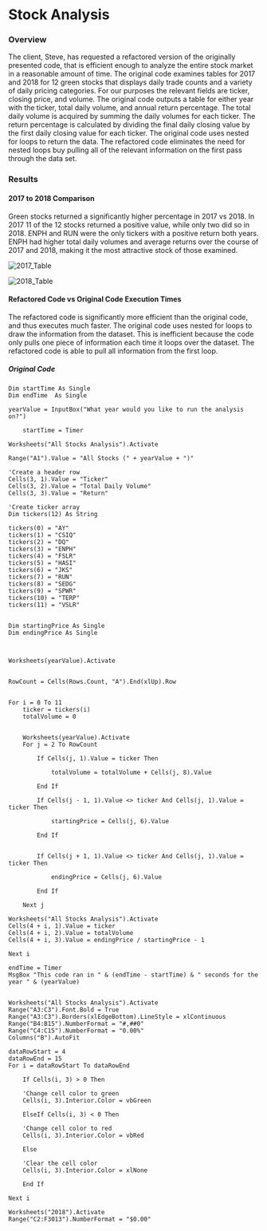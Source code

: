 # Stock Analysis

### Overview

The client, Steve, has requested a refactored version of the originally presented code, that is efficient enough to analyze the entire stock market in a reasonable amount of time.  The original code examines tables for 2017 and 2018 for 12 green stocks that displays daily trade counts and a variety of daily pricing categories. For our purposes the relevant fields are ticker, closing price, and volume. The original code outputs a table for either year with the ticker, total daily volume, and annual return percentage.  The total daily volume is acquired by summing the daily volumes for each ticker. The return percentage is calculated by dividing the final daily closing value by the first daily closing value for each ticker.  The original code uses nested for loops to return the data. The refactored code eliminates the need for nested loops buy pulling all of the relevant information on the first pass through the data set.

### Results

#### 2017 to 2018 Comparison
 
Green stocks returned a significantly higher percentage in 2017 vs 2018.  In 2017 11 of the 12 stocks returned a positive value, while only two did so in 2018.  ENPH and RUN were the only tickers with a positive return both years. ENPH had higher total daily volumes and average returns over the course of 2017 and 2018, making it the most attractive stock of those examined.

![2017_Table](https://user-images.githubusercontent.com/86164867/124499088-46df9480-dd72-11eb-81e4-fcbab7b5fc43.PNG)

![2018_Table](https://user-images.githubusercontent.com/86164867/124499243-8d34f380-dd72-11eb-9680-e40eed19104b.PNG)

#### Refactored Code vs Original Code Execution Times

The refactored code is significantly more efficient than the original code, and thus executes much faster. The original code uses nested for loops to draw the information from the dataset. This is inefficient because the code only pulls one piece of information each time it loops over the dataset. The refactored code is able to pull all information from the first loop.

##### Original Code

    Dim startTime As Single
    Dim endTime  As Single

    yearValue = InputBox("What year would you like to run the analysis on?")
    
        startTime = Timer

    Worksheets("All Stocks Analysis").Activate

    Range("A1").Value = "All Stocks (" + yearValue + ")"

    'Create a header row
    Cells(3, 1).Value = "Ticker"
    Cells(3, 2).Value = "Total Daily Volume"
    Cells(3, 3).Value = "Return"
    
    'Create ticker array
    Dim tickers(12) As String
    
    tickers(0) = "AY"
    tickers(1) = "CSIQ"
    tickers(2) = "DQ"
    tickers(3) = "ENPH"
    tickers(4) = "FSLR"
    tickers(5) = "HASI"
    tickers(6) = "JKS"
    tickers(7) = "RUN"
    tickers(8) = "SEDG"
    tickers(9) = "SPWR"
    tickers(10) = "TERP"
    tickers(11) = "VSLR"


    Dim startingPrice As Single
    Dim endingPrice As Single
    


    Worksheets(yearValue).Activate
    

    RowCount = Cells(Rows.Count, "A").End(xlUp).Row
   

    For i = 0 To 11
        ticker = tickers(i)
        totalVolume = 0
        
        
        Worksheets(yearValue).Activate
        For j = 2 To RowCount
            
            If Cells(j, 1).Value = ticker Then
            
                totalVolume = totalVolume + Cells(j, 8).Value
                
            End If
            
            If Cells(j - 1, 1).Value <> ticker And Cells(j, 1).Value = ticker Then
            
                startingPrice = Cells(j, 6).Value
                
            End If
         
            
            If Cells(j + 1, 1).Value <> ticker And Cells(j, 1).Value = ticker Then
            
                endingPrice = Cells(j, 6).Value
                
            End If
        
        Next j

    Worksheets("All Stocks Analysis").Activate
    Cells(4 + i, 1).Value = ticker
    Cells(4 + i, 2).Value = totalVolume
    Cells(4 + i, 3).Value = endingPrice / startingPrice - 1
    
    Next i

    endTime = Timer
    MsgBox "This code ran in " & (endTime - startTime) & " seconds for the year " & (yearValue)


    Worksheets("All Stocks Analysis").Activate
    Range("A3:C3").Font.Bold = True
    Range("A3:C3").Borders(xlEdgeBottom).LineStyle = xlContinuous
    Range("B4:B15").NumberFormat = "#,##0"
    Range("C4:C15").NumberFormat = "0.00%"
    Columns("B").AutoFit

    dataRowStart = 4
    dataRowEnd = 15
    For i = dataRowStart To dataRowEnd

        If Cells(i, 3) > 0 Then

        'Change cell color to green
        Cells(i, 3).Interior.Color = vbGreen
        
        ElseIf Cells(i, 3) < 0 Then

        'Change cell color to red
        Cells(i, 3).Interior.Color = vbRed
        
        Else

        'Clear the cell color
        Cells(i, 3).Interior.Color = xlNone
    
        End If

    Next i

    Worksheets("2018").Activate
    Range("C2:F3013").NumberFormat = "$0.00"
   


